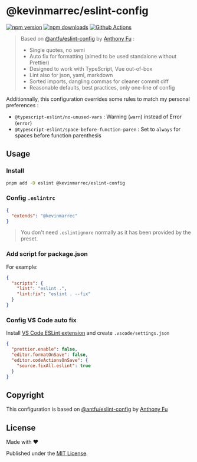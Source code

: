 # @kevinmarrec/eslint-config

[![npm version][npm-version-src]][npm-version-href]
[![npm downloads][npm-downloads-src]][npm-downloads-href]
[![Github Actions][github-actions-src]][github-actions-href]

> Based on [@antfu/eslint-config](https://github.com/antfu/eslint-config) by [Anthony Fu](https://github.com/antfu) :
> - Single quotes, no semi
> - Auto fix for formatting (aimed to be used standalone without Prettier)
> - Designed to work with TypeScript, Vue out-of-box
> - Lint also for json, yaml, markdown
> - Sorted imports, dangling commas for cleaner commit diff
> - Reasonable defaults, best practices, only one-line of config

Additionnally, this configuration overrides some rules to match my personal preferences :

- `@typescript-eslint/no-unused-vars` : Warning (`warn`) instead of Error (`error`)
- `@typescript-eslint/space-before-function-paren` : Set to `always` for spaces before function parenthesis

## Usage

### Install

```bash
pnpm add -D eslint @kevinmarrec/eslint-config
```

### Config `.eslintrc`

```json
{
  "extends": "@kevinmarrec"
}
```

> You don't need `.eslintignore` normally as it has been provided by the preset.

### Add script for package.json

For example:

```json
{
  "scripts": {
    "lint": "eslint .",
    "lint:fix": "eslint . --fix"
  }
}
```

### Config VS Code auto fix

Install [VS Code ESLint extension](https://marketplace.visualstudio.com/items?itemName=dbaeumer.vscode-eslint) and create `.vscode/settings.json`

```json
{
  "prettier.enable": false,
  "editor.formatOnSave": false,
  "editor.codeActionsOnSave": {
    "source.fixAll.eslint": true
  }
}
```

## Copyright

This configuration is based on [@antfu/eslint-config](https://github.com/antfu/eslint-config) by [Anthony Fu](https://github.com/antfu)

## License

Made with ❤️

Published under the [MIT License](./LICENSE).

[npm-version-src]: https://img.shields.io/npm/v/@kevinmarrec/eslint-config?style=flat-square
[npm-version-href]: https://npmjs.com/package/@kevinmarrec/eslint-config
[npm-downloads-src]: https://img.shields.io/npm/dm/@kevinmarrec/eslint-config?style=flat-square
[npm-downloads-href]: https://npmjs.com/package/@kevinmarrec/eslint-config
[github-actions-src]: https://img.shields.io/github/workflow/status/kevinmarrec/eslint-config/CI?style=flat-square
[github-actions-href]: https://github.com/kevinmarrec/eslint-config/actions?query=workflow%3Aci
